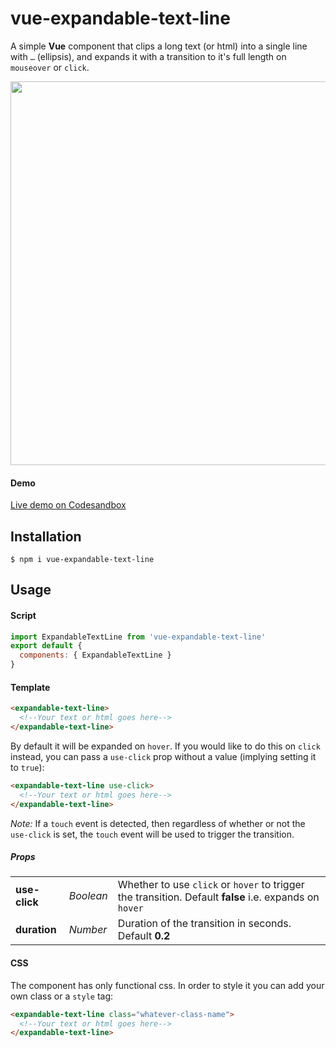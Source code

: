 # vue-expandable-text-line

A simple **Vue** component that clips a long text (or html) into a single line with `…` (ellipsis), and expands it with a transition to it's full length on `mouseover` or `click`.

<img src="https://user-images.githubusercontent.com/32540212/67645977-09cfc780-f92c-11e9-8d50-298444165b32.png" width="614" height="auto">

#### Demo
[Live demo on Codesandbox](https://codesandbox.io/embed/vue-template-xrmpg?codemirror=1&fontsize=14&hidenavigation=1&module=%2Fsrc%2FApp.vue&view=preview)

## Installation

```
$ npm i vue-expandable-text-line
```

## Usage

#### Script
```javascript
import ExpandableTextLine from 'vue-expandable-text-line'
export default {
  components: { ExpandableTextLine }
}
```
#### Template 
```html
<expandable-text-line>
  <!--Your text or html goes here-->
</expandable-text-line>
```
By default it will be expanded on `hover`.
If you would like to do this on `click` instead, you can pass a `use-click` prop without a value (implying setting it to `true`):
```html
<expandable-text-line use-click>
  <!--Your text or html goes here-->
</expandable-text-line>
```
*Note:* If a `touch` event is detected, then regardless of whether or not the `use-click` is set, the `touch` event will be used to trigger the transition.

##### Props
| | | |
| --- | --- | --- 
| **use-click** | *Boolean* | Whether to use `click` or `hover` to trigger the transition. Default **false** i.e. expands on `hover`  
| **duration** | *Number* | Duration of the transition in seconds. Default **0.2**
 

#### CSS
The component has only functional css. In order to style it you can add your own class or a `style` tag:
```html
<expandable-text-line class="whatever-class-name">
  <!--Your text or html goes here-->
</expandable-text-line>
```
